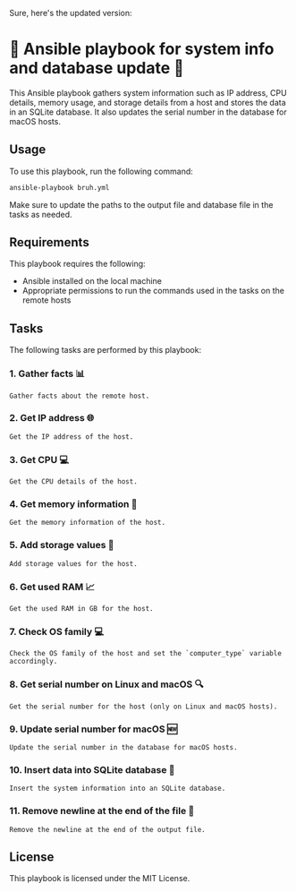 Sure, here's the updated version:

# 🌟 Ansible playbook for system info and database update 🌟

This Ansible playbook gathers system information such as IP address, CPU details, memory usage, and storage details from a host and stores the data in an SQLite database. It also updates the serial number in the database for macOS hosts.

## Usage

To use this playbook, run the following command:

```bash
ansible-playbook bruh.yml
```

Make sure to update the paths to the output file and database file in the tasks as needed.

## Requirements

This playbook requires the following:

- Ansible installed on the local machine
- Appropriate permissions to run the commands used in the tasks on the remote hosts

## Tasks

The following tasks are performed by this playbook:

### 1. Gather facts 📊

    Gather facts about the remote host.

### 2. Get IP address 🌐

    Get the IP address of the host.

### 3. Get CPU 💻

    Get the CPU details of the host.

### 4. Get memory information 🧠

    Get the memory information of the host.

### 5. Add storage values 💾

    Add storage values for the host.

### 6. Get used RAM 📈

    Get the used RAM in GB for the host.

### 7. Check OS family 💻

    Check the OS family of the host and set the `computer_type` variable accordingly.

### 8. Get serial number on Linux and macOS 🔍

    Get the serial number for the host (only on Linux and macOS hosts).

### 9. Update serial number for macOS 🆕

    Update the serial number in the database for macOS hosts.

### 10. Insert data into SQLite database 💽

    Insert the system information into an SQLite database.

### 11. Remove newline at the end of the file 📎

    Remove the newline at the end of the output file.

## License

This playbook is licensed under the MIT License.
